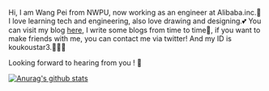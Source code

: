 Hi, I am Wang Pei from NWPU, now working as an engineer at Alibaba.inc.🥳
I love learning tech and engineering, also love drawing and designing.💕
You can visit my blog [here](koukoustar.cn), I write some blogs from time to time🥸, if you want to make friends with me, you can contact me via twitter! And my ID is koukoustar3.🤠🏳️‍🌈

Looking forward to hearing from you ! 🥴

[![Anurag's github stats](https://github-readme-stats.vercel.app/api?username=wangpei72&show_icons=true&theme=radical)](https://github.com/anuraghazra/github-readme-stats)

